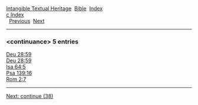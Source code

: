 [Intangible Textual Heritage](../../index)  [Bible](../index) 
[Index](index)   
[c Index](_c_)  
  [Previous](c02526)  [Next](c02528) 

------------------------------------------------------------------------

### &lt;continuance&gt; 5 entries

[Deu 28:59](../kjv/deu028.htm#059)  
[Deu 28:59](../kjv/deu028.htm#059)  
[Isa 64:5](../kjv/isa064.htm#005)  
[Psa 139:16](../kjv/psa139.htm#016)  
[Rom 2:7](../kjv/rom002.htm#007)  

------------------------------------------------------------------------

[Next: continue (38)](c02528)
